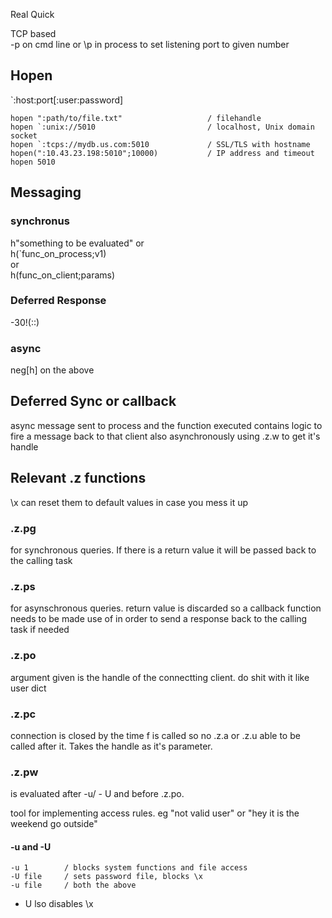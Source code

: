 Real Quick

TCP based\
 -p on cmd line or \p in process to set listening port to given number

## Hopen
`:host:port[:user:password]
```
hopen ":path/to/file.txt"                   / filehandle
hopen `:unix://5010                         / localhost, Unix domain socket
hopen `:tcps://mydb.us.com:5010             / SSL/TLS with hostname
hopen(":10.43.23.198:5010";10000)           / IP address and timeout
hopen 5010   
```

## Messaging
### synchronus
h"something to be evaluated" or \
 h(`func_on_process;v1) \
or \
h(func_on_client;params)

### Deferred Response
-30!(::)

### async
neg[h] on the above

## Deferred Sync or callback
async message sent to process and the function executed contains logic to fire a message back to that client also asynchronously using .z.w to get it's handle

## Relevant .z functions
\x can reset them to default values in case you mess it up

### .z.pg
for synchronous queries. If there is a return value it will be passed back to the calling task

### .z.ps
for asynschronous queries. return value is discarded so a callback function needs to be made use of in order to send a response back to the calling task if needed


### .z.po
argument given is the handle of the connectting client.
do shit with it like user dict

### .z.pc
connection is closed by the time f is called so no .z.a or .z.u able to be called after it. Takes the handle as it's parameter.

### .z.pw
is evaluated after -u/ - U and before .z.po.

tool for implementing access rules. eg "not valid user" or "hey it is the weekend go outside"

#### -u and -U
``` 
-u 1        / blocks system functions and file access
-U file     / sets password file, blocks \x
-u file     / both the above
```

- U lso disables \x

